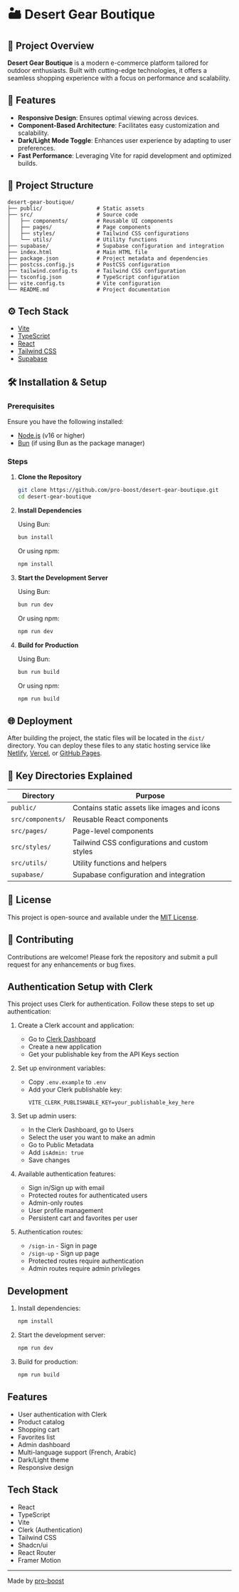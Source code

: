 # 🏜️ Desert Gear Boutique

## 📘 Project Overview

**Desert Gear Boutique** is a modern e-commerce platform tailored for outdoor enthusiasts. Built with cutting-edge technologies, it offers a seamless shopping experience with a focus on performance and scalability.

## 🚀 Features

- **Responsive Design**: Ensures optimal viewing across devices.
- **Component-Based Architecture**: Facilitates easy customization and scalability.
- **Dark/Light Mode Toggle**: Enhances user experience by adapting to user preferences.
- **Fast Performance**: Leveraging Vite for rapid development and optimized builds.

## 🧱 Project Structure

```
desert-gear-boutique/
├── public/                 # Static assets
├── src/                    # Source code
│   ├── components/         # Reusable UI components
│   ├── pages/              # Page components
│   ├── styles/             # Tailwind CSS configurations
│   └── utils/              # Utility functions
├── supabase/               # Supabase configuration and integration
├── index.html              # Main HTML file
├── package.json            # Project metadata and dependencies
├── postcss.config.js       # PostCSS configuration
├── tailwind.config.ts      # Tailwind CSS configuration
├── tsconfig.json           # TypeScript configuration
├── vite.config.ts          # Vite configuration
└── README.md               # Project documentation
```

## ⚙️ Tech Stack

- [Vite](https://vitejs.dev/)
- [TypeScript](https://www.typescriptlang.org/)
- [React](https://reactjs.org/)
- [Tailwind CSS](https://tailwindcss.com/)
- [Supabase](https://supabase.com/)

## 🛠 Installation & Setup

### Prerequisites

Ensure you have the following installed:

- [Node.js](https://nodejs.org/) (v16 or higher)
- [Bun](https://bun.sh/) (if using Bun as the package manager)

### Steps

1. **Clone the Repository**

   ```bash
   git clone https://github.com/pro-boost/desert-gear-boutique.git
   cd desert-gear-boutique
   ```

2. **Install Dependencies**

   Using Bun:

   ```bash
   bun install
   ```

   Or using npm:

   ```bash
   npm install
   ```

3. **Start the Development Server**

   Using Bun:

   ```bash
   bun run dev
   ```

   Or using npm:

   ```bash
   npm run dev
   ```

4. **Build for Production**

   Using Bun:

   ```bash
   bun run build
   ```

   Or using npm:

   ```bash
   npm run build
   ```

## 🌐 Deployment

After building the project, the static files will be located in the `dist/` directory. You can deploy these files to any static hosting service like [Netlify](https://www.netlify.com/), [Vercel](https://vercel.com/), or [GitHub Pages](https://pages.github.com/).

## 📁 Key Directories Explained

| Directory         | Purpose                                       |
| ----------------- | --------------------------------------------- |
| `public/`         | Contains static assets like images and icons  |
| `src/components/` | Reusable React components                     |
| `src/pages/`      | Page-level components                         |
| `src/styles/`     | Tailwind CSS configurations and custom styles |
| `src/utils/`      | Utility functions and helpers                 |
| `supabase/`       | Supabase configuration and integration        |

## 📄 License

This project is open-source and available under the [MIT License](LICENSE).

## 🤝 Contributing

Contributions are welcome! Please fork the repository and submit a pull request for any enhancements or bug fixes.

## Authentication Setup with Clerk

This project uses Clerk for authentication. Follow these steps to set up authentication:

1. Create a Clerk account and application:

   - Go to [Clerk Dashboard](https://dashboard.clerk.dev)
   - Create a new application
   - Get your publishable key from the API Keys section

2. Set up environment variables:

   - Copy `.env.example` to `.env`
   - Add your Clerk publishable key:
     ```
     VITE_CLERK_PUBLISHABLE_KEY=your_publishable_key_here
     ```

3. Set up admin users:

   - In the Clerk Dashboard, go to Users
   - Select the user you want to make an admin
   - Go to Public Metadata
   - Add `isAdmin: true`
   - Save changes

4. Available authentication features:

   - Sign in/Sign up with email
   - Protected routes for authenticated users
   - Admin-only routes
   - User profile management
   - Persistent cart and favorites per user

5. Authentication routes:
   - `/sign-in` - Sign in page
   - `/sign-up` - Sign up page
   - Protected routes require authentication
   - Admin routes require admin privileges

## Development

1. Install dependencies:

   ```bash
   npm install
   ```

2. Start the development server:

   ```bash
   npm run dev
   ```

3. Build for production:
   ```bash
   npm run build
   ```

## Features

- User authentication with Clerk
- Product catalog
- Shopping cart
- Favorites list
- Admin dashboard
- Multi-language support (French, Arabic)
- Dark/Light theme
- Responsive design

## Tech Stack

- React
- TypeScript
- Vite
- Clerk (Authentication)
- Tailwind CSS
- Shadcn/ui
- React Router
- Framer Motion

---

Made by [pro-boost](https://github.com/pro-boost)
